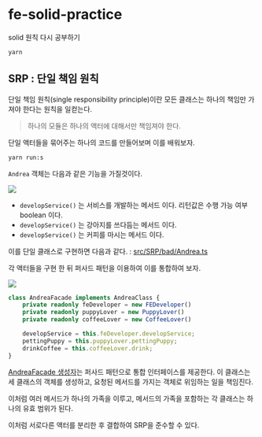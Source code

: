 # fe-solid-practice
solid 원칙 다시 공부하기

```bash
yarn
```

## SRP : 단일 책임 원칙

단일 책임 원칙(single responsibility principle)이란 모든 클래스는 하나의 책임만 가져야 한다는 원칙을 일컫는다.

> 하나의 모듈은 하나의 액터에 대해서만 책임져야 한다.

단일 액터들을 묶어주는 하나의 코드를 만들어보며 이를 배워보자.

```bash
yarn run:s 
```

`Andrea` 객체는 다음과 같은 기능을 가질것이다.

[![](https://mermaid.ink/img/pako:eNpNj7sKwzAMRX_FaGppviBbabsXsnoRtpya-oUjB0LIv9fk0fZO4twDkmZQURO0oBwOw91in9HLIGpWIq5BZ0Ixb0yIi9A0koupozxaRafzr0nEbEP_LClN_1xnG963aAx99eVot0ADnrJHq-sp6y4J_CJPEto6ajJYHEuQYalqSRqZHtpyzNAadAM1gIVjNwUFLedCh7R_tFvLB3JCS3I)](https://mermaid.live/edit#pako:eNpNj7sKwzAMRX_FaGppviBbabsXsnoRtpya-oUjB0LIv9fk0fZO4twDkmZQURO0oBwOw91in9HLIGpWIq5BZ0Ixb0yIi9A0koupozxaRafzr0nEbEP_LClN_1xnG963aAx99eVot0ADnrJHq-sp6y4J_CJPEto6ajJYHEuQYalqSRqZHtpyzNAadAM1gIVjNwUFLedCh7R_tFvLB3JCS3I)

* `developService()` 는 서비스를 개발하는 메서드 이다. 리턴값은 수행 가능 여부 boolean 이다.
* `developService()` 는 강아지를 쓰다듬는 메서드 이다. 
* `developService()` 는 커피를 마시는 메서드 이다. 

이를 단일 클래스로 구현하면 다음과 같다. : [src/SRP/bad/Andrea.ts](src/SRP/bad/Andrea.ts)

각 액터들을 구현 한 뒤 퍼사드 패턴을 이용하여 이를 통합하여 보자.

[![](https://mermaid.ink/img/pako:eNp1kc1qwzAQhF9F7CmlyQuIXkJ-TjkEctVlkcapqC0JWTKE1O9eY8fEodGe9PPNzg57J-0NSJKuuW33lq-RG-XEUFtnIvjImg3E1-9mI46HPTrUPiCWkHMO4XbyXZnY-aoCCogUn2ayuCB2VmP18RYKSMm66-hWQEy07mcym4kx4zLFfXoXJdd-qXtGe8rezfEiWqRdmP0frZ8_p3q90ZoaxIatGRY1tlGUvtFAkRyOBhXnOilSrh_QHAwnHIxNPpKsuG6xJs7JX25Ok0wxY4Ye-35Q_R-YoKgq)](https://mermaid.live/edit#pako:eNp1kc1qwzAQhF9F7CmlyQuIXkJ-TjkEctVlkcapqC0JWTKE1O9eY8fEodGe9PPNzg57J-0NSJKuuW33lq-RG-XEUFtnIvjImg3E1-9mI46HPTrUPiCWkHMO4XbyXZnY-aoCCogUn2ayuCB2VmP18RYKSMm66-hWQEy07mcym4kx4zLFfXoXJdd-qXtGe8rezfEiWqRdmP0frZ8_p3q90ZoaxIatGRY1tlGUvtFAkRyOBhXnOilSrh_QHAwnHIxNPpKsuG6xJs7JX25Ok0wxY4Ye-35Q_R-YoKgq)

``` typescript
class AndreaFacade implements AndreaClass {
	private readonly feDeveloper = new FEDeveloper()
	private readonly puppyLover = new PuppyLover()
	private readonly coffeeLover = new CoffeeLover()

	developService = this.feDeveloper.developService;
	pettingPuppy = this.puppyLover.pettingPuppy;
	drinkCoffee = this.coffeeLover.drink;
}
```

[AndreaFacade 생성자](src/SRP/good/AndreaFacade.ts)는 퍼사드 패턴으로 통합 인터페이스를 제공한다.
이 클래스는 세 클래스의 객체를 생성하고, 요청된 메서드를 가지는 객체로 위임하는 일을 책임진다.

이처럼 여러 메서드가 하나의 가족을 이루고, 메서드의 가족을 포함하는 각 클래스는 하나의 유효 범위가 된다.

이처럼 서로다른 액터를 분리한 후 결합하여 SRP을 준수할 수 있다.